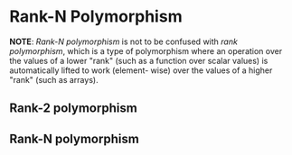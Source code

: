 # Rank-N Polymorphism

__NOTE__: *Rank-N polymorphism* is not to be confused with *rank polymorphism*, which is a type of polymorphism where an operation over the values of a lower "rank" (such as a function over scalar values) is automatically lifted to work (element- wise) over the values of a higher "rank" (such as arrays).

## Rank-2 polymorphism


## Rank-N polymorphism
